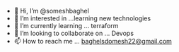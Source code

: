 - 👋 Hi, I’m @someshbaghel
- 👀 I’m interested in ...learning new technologies 
- 🌱 I’m currently learning ... terraform 
- 💞️ I’m looking to collaborate on ... Devops 
- 📫 How to reach me ... baghelsdomesh22@gmail.com

<!---
someshbaghel/someshbaghel is a ✨ special ✨ repository because its `README.md` (this file) appears on your GitHub profile.
You can click the Preview link to take a look at your changes.
--->
